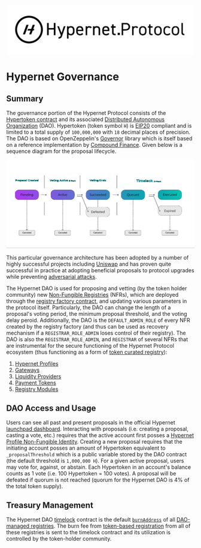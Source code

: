 <p align="center">
  <img src="/documentation/images/hypernet-protocol-black.svg" width="500">
</p>

# Hypernet Governance

## Summary

The governance portion of the Hypernet Protocol consists of the [Hypertoken contract](/packages/contracts/contracts/governance/Hypertoken.sol) 
and its associated [Distributed Autonomous Organization](/packages/contracts/contracts/governance/HypernetGovernor.sol) (DAO). 
Hypertoken (token symbol `H`) is [EIP20](https://eips.ethereum.org/EIPS/eip-20) compliant and is limited to a total supply of `100,000,000` with `18` decimal 
places of precision. The DAO is based on OpenZeppelin's [Governor](https://docs.openzeppelin.com/contracts/4.x/governance) library which 
is itself based on a reference implementation by [Compound Finance](https://compound.finance/docs/governance). Given below is a sequence 
diagram for the proposal lifecycle. 

![alt text](/documentation/images/Governance-sequence-diagram.png)

This particular governance architecture has been adopted by a number of highly successful projects including
[Uniswap](https://docs.uniswap.org/protocol/reference/Governance/governance-reference) and has proven quite
successful in practice at adopting beneficial proposals to protocol upgrades while preventing
[adversarial attacks](https://docs.uniswap.org/protocol/concepts/governance/adversarial-circumstances).

The Hypernet DAO is used for proposing and vetting (by the token holder community) new 
[Non-Fungible Registries](/packages/contracts/contracts/identity/README.md) (NFRs), which are deployed 
through the [registry factory contract](/packages/contracts/contracts/identity/UpgradeableRegistryFactory.sol), and 
updating various parameters in the protocol itself. Particularly, the DAO can change the length of a proposal's voting 
period, the minimum proposal threshold, and the voting delay peroid. Additionally, the DAO is the `DEFAULT_ADMIN_ROLE` of every NFR
created by the registry factory (and thus can be used as recovery mechanism if a `REGISTRAR_ROLE_ADMIN` loses control of 
their registry). The DAO is also the `REGISTRAR_ROLE_ADMIN`, and `REGISTRAR` of several NFRs that are instrumental for 
the secure functioning of the Hypernet Protocol ecosystem (thus functioning as a form of [token curated registry](https://arxiv.org/pdf/1809.01756.pdf)): 

1. [Hypernet Profiles](/packages/contracts/contracts/identity/README.md#hypernet-profiles)
2. [Gateways](/packages/contracts/contracts/identity/README.md#gateways)
3. [Liquidity Providers](/packages/contracts/contracts/identity/README.md#liquidity-providers)
4. [Payment Tokens](/packages/contracts/contracts/identity/README.md#payment-tokens)
5. [Registry Modules](/packages/contracts/contracts/identity/README.md#registry-modules)

## DAO Access and Usage

Users can see all past and present proposals in the official Hypernet [launchpad dashboard](https://rinkeby.launchpad.hypernet.foundation/proposals). 
Interacting with proposals (i.e. creating a proposal, casting a vote, etc.) requires that the active account first posses a 
[Hypernet Profile Non-Fungible Identity](/packages/contracts/contracts/identity/README.md#hypernet-profiles). Creating a new proposal requires that 
the initiating account posses an amount of Hypertoken equivalent to `_proposalThreshold` which is a public variable stored 
by the DAO contract (the default threshold is `1,000,000 H`). For a given active proposal, users may vote for, against, or abstain. 
Each Hypertoken in an account's balance counts as 1 vote (i.e. 100 Hypertoken = 100 votes). A proposal will be defeated if quorum is not 
reached (quorum for the Hypernet DAO is 4% of the total token supply). 

## Treasury Management

The Hypernet DAO [timelock](/packages/contracts/deployments.md) contract is the default 
[`burnAddress`](/packages/contracts/contracts/identity/NonFungibleRegistryEnumerableUpgradeable.sol#L68) of all 
[DAO-managed registries](/packages/contracts/contracts/identities/README.md#official-hypernet-protocol-non-fungible-registries). The burn fee from [token-based
registration](/packages/contracts/contracts/identities/README.md#token-based-registration) from all of these registries is sent to the timelock contract and its 
utilization is controlled by the token-holder community.